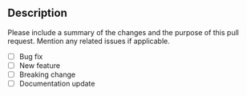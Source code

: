 ## Description
Please include a summary of the changes and the purpose of this pull request. Mention any related issues if applicable.

- [ ] Bug fix
- [ ] New feature
- [ ] Breaking change
- [ ] Documentation update

